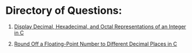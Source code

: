 # Directory of Questions:

1. [Display Decimal, Hexadecimal, and Octal Representations of an Integer in C](https://github.com/venkatscodespace/VenkatsForgeLab/blob/main/C-Programming-Solved-Qns/display_decimal%2C_hexadecimal%2C_and_octal_representations_of_an_integer.c)
  
2. [Round Off a Floating-Point Number to Different Decimal Places in C](https://github.com/venkatscodespace/VenkatsForgeLab/blob/main/C-Programming-Solved-Qns/round_off_a_floating-point_number_to_different_decimal_places.c)
